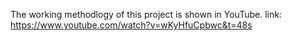 The working methodlogy of this project is shown in YouTube.
link: https://www.youtube.com/watch?v=wKyHfuCpbwc&t=48s
